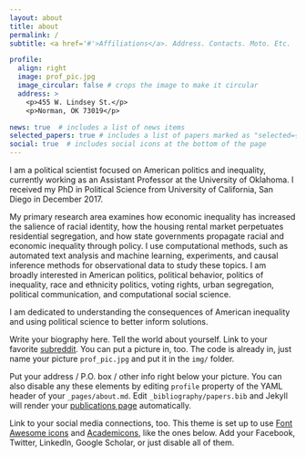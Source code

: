```yaml
---
layout: about
title: about
permalink: /
subtitle: <a href='#'>Affiliations</a>. Address. Contacts. Moto. Etc.

profile:
  align: right
  image: prof_pic.jpg
  image_circular: false # crops the image to make it circular
  address: >
    <p>455 W. Lindsey St.</p>
    <p>Norman, OK 73019</p>

news: true  # includes a list of news items
selected_papers: true # includes a list of papers marked as "selected={true}"
social: true  # includes social icons at the bottom of the page
---
```


I am a political scientist focused on American politics and inequality, currently working as an Assistant Professor at the University of Oklahoma. I received my PhD in Political Science from University of California, San Diego in December 2017.

My primary research area examines how economic inequality has increased the salience of racial identity, how the housing rental market perpetuates residential segregation, and how state governments propagate racial and economic inequality through policy. I use computational methods, such as automated text analysis and machine learning, experiments, and causal inference methods for observational data to study these topics. I am broadly interested in American politics, political behavior, politics of inequality, race and ethnicity politics, voting rights, urban segregation, political communication, and computational social science.

I am dedicated to understanding the consequences of American inequality and using political science to better inform solutions.



Write your biography here. Tell the world about yourself. Link to your favorite [subreddit](http://reddit.com). You can put a picture in, too. The code is already in, just name your picture `prof_pic.jpg` and put it in the `img/` folder.

Put your address / P.O. box / other info right below your picture. You can also disable any these elements by editing `profile` property of the YAML header of your `_pages/about.md`. Edit `_bibliography/papers.bib` and Jekyll will render your [publications page](/al-folio/publications/) automatically.

Link to your social media connections, too. This theme is set up to use [Font Awesome icons](http://fortawesome.github.io/Font-Awesome/) and [Academicons](https://jpswalsh.github.io/academicons/), like the ones below. Add your Facebook, Twitter, LinkedIn, Google Scholar, or just disable all of them.
